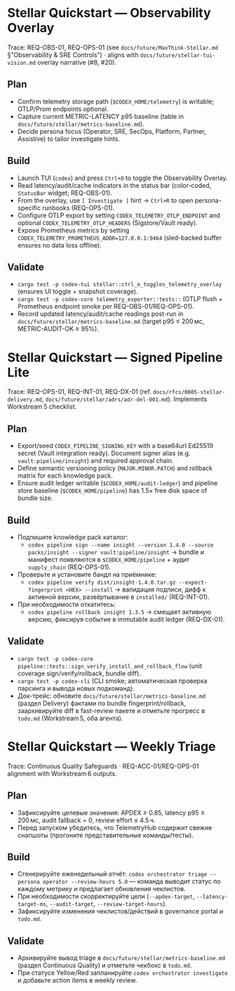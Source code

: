 # Stellar Quickstart — Observability Overlay

Trace: REQ-OBS-01, REQ-OPS-01 (see `docs/future/MaxThink-Stellar.md` §"Observability & SRE Controls") · aligns with `docs/future/stellar-tui-vision.md` overlay narrative (#8, #20).

## Plan
- Confirm telemetry storage path (`$CODEX_HOME/telemetry`) is writable; OTLP/Prom endpoints optional.
- Capture current METRIC-LATENCY p95 baseline (table in `docs/future/stellar/metrics-baseline.md`).
- Decide persona focus (Operator, SRE, SecOps, Platform, Partner, Assistive) to tailor investigate hints.

## Build
- Launch TUI (`codex`) and press `Ctrl+O` to toggle the Observability Overlay.
- Read latency/audit/cache indicators in the status bar (color-coded, `StatusBar` widget; REQ-OBS-01).
- From the overlay, use `[ Investigate ]` hint → `Ctrl+R` to open persona-specific runbooks (REQ-OPS-01).
- Configure OTLP export by setting `CODEX_TELEMETRY_OTLP_ENDPOINT` and optional `CODEX_TELEMETRY_OTLP_HEADERS` (Sigstore/Vault ready).
- Expose Prometheus metrics by setting `CODEX_TELEMETRY_PROMETHEUS_ADDR=127.0.0.1:9464` (sled-backed buffer ensures no data loss offline).

## Validate
- `cargo test -p codex-tui stellar::ctrl_o_toggles_telemetry_overlay` (ensures UI toggle + snapshot coverage).
- `cargo test -p codex-core telemetry_exporter::tests::` (OTLP flush + Prometheus endpoint smoke per REQ-OBS-01/REQ-OPS-01).
- Record updated latency/audit/cache readings post-run in `docs/future/stellar/metrics-baseline.md` (target p95 ≤ 200 мс, METRIC-AUDIT-OK ≥ 95%).

# Stellar Quickstart — Signed Pipeline Lite

Trace: REQ-OPS-01, REQ-INT-01, REQ-DX-01 (ref. `docs/rfcs/0005-stellar-delivery.md`, `docs/future/stellar/adrs/adr-del-001.md`). Implements Workstream 5 checklist.

## Plan
- Export/seed `CODEX_PIPELINE_SIGNING_KEY` with a base64url Ed25519 secret (Vault integration ready). Document signer alias (e.g. `vault:pipeline/insight`) and required approval chain.
- Define semantic versioning policy (`MAJOR.MINOR.PATCH`) and rollback matrix for each knowledge pack.
- Ensure audit ledger writable (`$CODEX_HOME/audit-ledger`) and pipeline store baseline (`$CODEX_HOME/pipeline`) has 1.5× free disk space of bundle size.

## Build
- Подпишите knowledge pack каталог:
  - ``codex pipeline sign --name insight --version 1.4.0 --source packs/insight --signer vault:pipeline/insight`` → bundle и манифест появляются в `$CODEX_HOME/pipeline` + аудит `supply_chain` (REQ-OPS-01).
- Проверьте и установите бандл на приёмнике:
  - ``codex pipeline verify dist/insight-1.4.0.tar.gz --expect-fingerprint <HEX> --install`` → валидация подписи, дифф к активной версии, развёртывание в `installed/` (REQ-INT-01).
- При необходимости откатитесь:
  - ``codex pipeline rollback insight 1.3.5`` → смещает активную версию, фиксируя событие в immutable audit ledger (REQ-DX-01).

## Validate
- `cargo test -p codex-core pipeline::tests::sign_verify_install_and_rollback_flow` (unit coverage sign/verify/rollback, bundle diff).
- `cargo test -p codex-cli` (CLI smoke; автоматическая проверка парсинга и вывода новых подкоманд).
- Док-трейс: обновите `docs/future/stellar/metrics-baseline.md` (раздел Delivery) фактами по bundle fingerprint/rollback, заархивируйте diff в fast-review пакете и отметьте прогресс в `todo.md` (Workstream 5, оба агента).

# Stellar Quickstart — Weekly Triage

Trace: Continuous Quality Safeguards · REQ-ACC-01/REQ-OPS-01 alignment with Workstream 6 outputs.

## Plan
- Зафиксируйте целевые значения: APDEX ≥ 0.85, latency p95 ≤ 200 мс, audit fallback = 0, review effort ≤ 4.5 ч.
- Перед запуском убедитесь, что TelemetryHub содержит свежие снапшоты (прогоните представительные команды/тесты).

## Build
- Сгенерируйте еженедельный отчёт: ``codex orchestrator triage --persona operator --review-hours 5.0`` — команда выводит статус по каждому метрику и предлагает обновления чеклистов.
- При необходимости скорректируйте цели (`--apdex-target`, `--latency-target-ms`, `--audit-target`, `--review-target-hours`).
- Зафиксируйте изменения чеклистов/действий в governance portal и `todo.md`.

## Validate
- Архивируйте вывод triage в `docs/future/stellar/metrics-baseline.md` (раздел Continuous Quality) и отметьте чекбокс в `todo.md`.
- При статусе Yellow/Red запланируйте `codex orchestrator investigate` и добавьте action items в weekly review.
